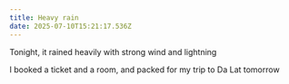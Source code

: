 ```yaml
---
title: Heavy rain
date: 2025-07-10T15:21:17.536Z
---
```


Tonight, it rained heavily with strong wind and lightning

I booked a ticket and a room, and packed for my trip to Da Lat tomorrow
